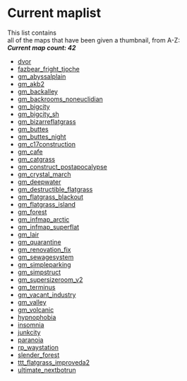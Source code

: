 <h1>Current maplist</h1>
<p>This list contains<br>all of the maps that have been given a thumbnail, from A-Z:<br><b><i>Current map count: 42</i></b></p>
<ul>
<li><a href="https://steamcommunity.com/sharedfiles/filedetails/?id=3013339203">dvor</a></li>
<li><a href="https://steamcommunity.com/sharedfiles/filedetails/?id=2745687692">fazbear_fright_tjoche</a></li>
<li><a href="https://steamcommunity.com/sharedfiles/filedetails/?id=2819207400">gm_abyssalplain</a></li>
<li><a href="https://steamcommunity.com/sharedfiles/filedetails/?id=140173451">gm_akb2</a></li>
<li><a href="https://steamcommunity.com/sharedfiles/filedetails/?id=3031590828">gm_backalley</a></li>
<li><a href="https://steamcommunity.com/sharedfiles/filedetails/?id=2821976723">gm_backrooms_noneuclidian</a></li>
<li><a href="https://steamcommunity.com/sharedfiles/filedetails/?id=105982362">gm_bigcity</a></li>
<li><a href="https://steamcommunity.com/sharedfiles/filedetails/?id=732957261">gm_bigcity_sh</a></li>
<li><a href="https://steamcommunity.com/sharedfiles/filedetails/?id=2554693915">gm_bizarreflatgrass</a></li>
<li><a href="https://steamcommunity.com/sharedfiles/filedetails/?id=105985587">gm_buttes</a></li>
<li><a href="https://steamcommunity.com/sharedfiles/filedetails/?id=105985987">gm_buttes_night</a></li>
<li><a href="https://steamcommunity.com/sharedfiles/filedetails/?id=3031751366">gm_c17construction</a></li>
<li><a href="https://steamcommunity.com/sharedfiles/filedetails/?id=3038412468">gm_cafe</a></li>
<li><a href="https://steamcommunity.com/sharedfiles/filedetails/?id=3036192609">gm_catgrass</a></li>
<li><a href="https://steamcommunity.com/sharedfiles/filedetails/?id=1334575811">gm_construct_postapocalypse</a></li>
<li><a href="https://steamcommunity.com/sharedfiles/filedetails/?id=2981407778">gm_crystal_march</a></li>
<li><a href="https://steamcommunity.com/sharedfiles/filedetails/?id=2867205158">gm_deepwater</a></li>
<li><a href="https://steamcommunity.com/sharedfiles/filedetails/?id=2863414749">gm_destructible_flatgrass</a></li>
<li><a href="https://steamcommunity.com/sharedfiles/filedetails/?id=2050562652">gm_flatgrass_blackout</a></li>
<li><a href="https://steamcommunity.com/sharedfiles/filedetails/?id=1889839872">gm_flatgrass_island</a></li>
<li><a href="https://steamcommunity.com/sharedfiles/filedetails/?id=832905652">gm_forest</a></li>
<li><a href="https://steamcommunity.com/sharedfiles/filedetails/?id=2922299927">gm_infmap_arctic</a></li>
<li><a href="https://steamcommunity.com/sharedfiles/filedetails/?id=2925975871">gm_infmap_superflat</a></li>
<li><a href="https://steamcommunity.com/sharedfiles/filedetails/?id=104488112">gm_lair</a></li>
<li><a href="https://steamcommunity.com/sharedfiles/filedetails/?id=2380009030">gm_quarantine</a></li>
<li><a href="https://steamcommunity.com/sharedfiles/filedetails/?id=2144464871">gm_renovation_fix</a></li>
<li><a href="https://steamcommunity.com/sharedfiles/filedetails/?id=3031715734">gm_sewagesystem</a></li>
<li><a href="https://steamcommunity.com/sharedfiles/filedetails/?id=2025924940">gm_simpleparking</a></li>
<li><a href="https://steamcommunity.com/sharedfiles/filedetails/?id=3035276959">gm_simpstruct</a></li>
<li><a href="https://steamcommunity.com/sharedfiles/filedetails/?id=104793138">gm_supersizeroom_v2</a></li>
<li><a href="https://steamcommunity.com/sharedfiles/filedetails/?id=1779874616">gm_terminus</a></li>
<li><a href="https://steamcommunity.com/sharedfiles/filedetails/?id=2985579279">gm_vacant_industry</a></li>
<li><a href="https://steamcommunity.com/sharedfiles/filedetails/?id=104483504">gm_valley</a></li>
<li><a href="https://steamcommunity.com/sharedfiles/filedetails/?id=3014091971">gm_volcanic</a></li>
<li><a href="https://steamcommunity.com/sharedfiles/filedetails/?id=105035530">hypnophobia</a></li>
<li><a href="https://steamcommunity.com/sharedfiles/filedetails/?id=105032438">insomnia</a></li>
<li><a href="https://steamcommunity.com/sharedfiles/filedetails/?id=3037763132">junkcity</a></li>
<li><a href="https://steamcommunity.com/sharedfiles/filedetails/?id=105034062">paranoia</a></li>
<li><a href="https://steamcommunity.com/sharedfiles/filedetails/?id=2792586275">rp_waystation</a></li>
<li><a href="https://steamcommunity.com/sharedfiles/filedetails/?id=142020889">slender_forest</a></li>
<li><a href="https://steamcommunity.com/sharedfiles/filedetails/?id=2863414749">ttt_flatgrass_improveda2</a></li>
<li><a href="https://steamcommunity.com/sharedfiles/filedetails/?id=2812339290">ultimate_nextbotrun</a></li>
</ul>